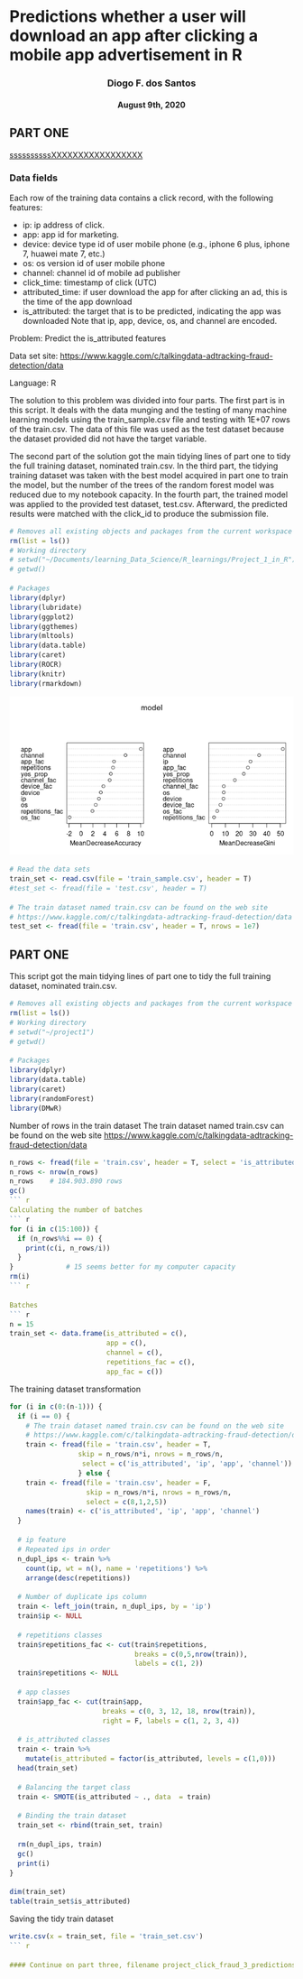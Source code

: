 
# Predictions whether a user will download an app after clicking a mobile app advertisement in R
<center> <h3>Diogo F. dos Santos</h3> </center>
<center><h4>August 9th, 2020</h4></center>

## PART ONE
[ssssssssssXXXXXXXXXXXXXXXXX](Project_click_fraud_1_web.md)
### Data fields

Each row of the training data contains a click record, with the following features:

* ip: ip address of click.
* app: app id for marketing.
* device: device type id of user mobile phone (e.g., iphone 6 plus, iphone 7, huawei mate 7, etc.)
* os: os version id of user mobile phone
* channel: channel id of mobile ad publisher
* click_time: timestamp of click (UTC)
* attributed_time: if user download the app for after clicking an ad, this is the time of the app download
* is_attributed: the target that is to be predicted, indicating the app was downloaded
Note that ip, app, device, os, and channel are encoded.

Problem: Predict the is_attributed features

Data set site: https://www.kaggle.com/c/talkingdata-adtracking-fraud-detection/data

Language: R

The solution to this problem was divided into four parts. The first part is 
in this script. It deals with the data munging and the testing of many machine
learning models using the train_sample.csv file and testing with 1E+07 rows of 
the train.csv. The data of this file was used as the test dataset because the 
dataset provided did not have the target variable.

The second part of the solution got the main tidying lines of part one to tidy 
the full training dataset, nominated train.csv. In the third part, the tidying 
training dataset was taken with the best model acquired in part one to train 
the model, but the number of the trees of the random forest model was reduced 
due to my notebook capacity. In the fourth part, the trained model was applied 
to the provided test dataset, test.csv. Afterward, the predicted results were 
matched with the click_id to produce the submission file.

``` r
# Removes all existing objects and packages from the current workspace
rm(list = ls())
# Working directory 
# setwd("~/Documents/learning_Data_Science/R_learnings/Project_1_in_R")
# getwd()

# Packages
library(dplyr)
library(lubridate)
library(ggplot2)
library(ggthemes)
library(mltools)
library(data.table)
library(caret)
library(ROCR) 
library(knitr)
library(rmarkdown)
```

<img src="images/var_imp_model15.png">

``` r
# Read the data sets
train_set <- read.csv(file = 'train_sample.csv', header = T)
#test_set <- fread(file = 'test.csv', header = T)

# The train dataset named train.csv can be found on the web site
# https://www.kaggle.com/c/talkingdata-adtracking-fraud-detection/data
test_set <- fread(file = 'train.csv', header = T, nrows = 1e7)
```
## PART ONE

This script got the main tidying lines of part one to tidy the full 
training dataset, nominated train.csv.

``` r
# Removes all existing objects and packages from the current workspace
rm(list = ls())
# Working directory 
# setwd("~/project1")
# getwd()

# Packages
library(dplyr)
library(data.table)
library(caret)
library(randomForest)
library(DMwR)
```

Number of rows in the train dataset
The train dataset named train.csv can be found on the web site
https://www.kaggle.com/c/talkingdata-adtracking-fraud-detection/data
``` r
n_rows <- fread(file = 'train.csv', header = T, select = 'is_attributed')
n_rows <- nrow(n_rows)
n_rows    # 184.903.890 rows
gc()
``` r
Calculating the number of batches
``` r
for (i in c(15:100)) {
  if (n_rows%%i == 0) {
    print(c(i, n_rows/i))
  }
}             # 15 seems better for my computer capacity
rm(i)
``` r

Batches
``` r
n = 15
train_set <- data.frame(is_attributed = c(),
                        app = c(),
                        channel = c(),
                        repetitions_fac = c(),
                        app_fac = c())
```
The training dataset transformation
``` r
for (i in c(0:(n-1))) {
  if (i == 0) {
    # The train dataset named train.csv can be found on the web site
    # https://www.kaggle.com/c/talkingdata-adtracking-fraud-detection/data
    train <- fread(file = 'train.csv', header = T, 
                 skip = n_rows/n*i, nrows = n_rows/n,
                  select = c('is_attributed', 'ip', 'app', 'channel'))
                 } else {
    train <- fread(file = 'train.csv', header = F, 
                   skip = n_rows/n*i, nrows = n_rows/n,
                   select = c(8,1,2,5))
    names(train) <- c('is_attributed', 'ip', 'app', 'channel')
  }
 
  # ip feature
  # Repeated ips in order
  n_dupl_ips <- train %>%
    count(ip, wt = n(), name = 'repetitions') %>%
    arrange(desc(repetitions))
  
  # Number of duplicate ips column
  train <- left_join(train, n_dupl_ips, by = 'ip')
  train$ip <- NULL
  
  # repetitions classes
  train$repetitions_fac <- cut(train$repetitions,
                               breaks = c(0,5,nrow(train)), 
                               labels = c(1, 2))
  train$repetitions <- NULL
  
  # app classes
  train$app_fac <- cut(train$app,
                       breaks = c(0, 3, 12, 18, nrow(train)),
                       right = F, labels = c(1, 2, 3, 4))
  
  # is_attributed classes
  train <- train %>%
    mutate(is_attributed = factor(is_attributed, levels = c(1,0)))
  head(train_set)
  
  # Balancing the target class
  train <- SMOTE(is_attributed ~ ., data  = train)
  
  # Binding the train dataset
  train_set <- rbind(train_set, train)
  
  rm(n_dupl_ips, train)
  gc()
  print(i)
}

dim(train_set)
table(train_set$is_attributed) 
```

Saving the tidy train dataset 
``` r
write.csv(x = train_set, file = 'train_set.csv')
``` r

#### Continue on part three, filename project_click_fraud_3_predictions_with_the_test_dataset.R
